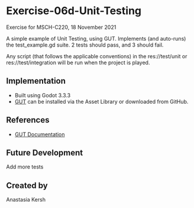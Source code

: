 # Exercise-06d-Unit-Testing

Exercise for MSCH-C220, 18 November 2021

A simple example of Unit Testing, using GUT. Implements (and auto-runs) the test_example.gd suite. 2 tests should pass, and 3 should fail.

Any script (that follows the applicable conventions) in the res://test/unit or res://test/integration will be run when the project is played.

## Implementation
 - Built using Godot 3.3.3
 - [GUT](https://github.com/bitwes/Gut) can be installed via the Asset Library or downloaded from GitHub.

## References
 - [GUT Documentation](https://github.com/bitwes/Gut/wiki/Quick-Start)

## Future Development
Add more tests

## Created by 
Anastasia Kersh
